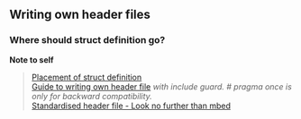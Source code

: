 ## Writing own header files
### Where should struct definition go?

**Note to self** 
> [Placement of struct definition](https://stackoverflow.com/questions/6316987/should-struct-definitions-go-in-h-or-c-file)<br>
> [Guide to writing own header file](https://www.tutorialspoint.com/cprogramming/c_header_files.htm)
> *with include guard. # pragma once is only for backward compatibility.*<br>
> [Standardised header file - Look no further than mbed](https://os.mbed.com/docs/mbed-os/v6.15/mbed-os-api-doxy/_timer_8h_source.html)<br>
